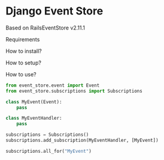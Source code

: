 # Django Event Store

Based on RailsEventStore v2.11.1

Requirements

How to install?

How to setup?

How to use?

```python
from event_store.event import Event
from event_store.subscriptions import Subscriptions

class MyEvent(Event):
    pass

class MyEventHandler:
    pass

subscriptions = Subscriptions()
subscriptions.add_subscription(MyEventHandler, [MyEvent])

subscriptions.all_for("MyEvent")
```
